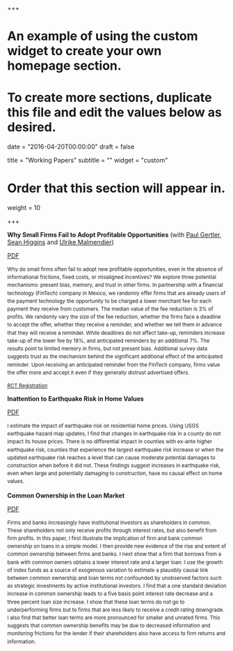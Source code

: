 +++
# An example of using the custom widget to create your own homepage section.
# To create more sections, duplicate this file and edit the values below as desired.

date = "2016-04-20T00:00:00"
draft = false

title = "Working Papers"
subtitle = ""
widget = "custom"

# Order that this section will appear in.
weight = 10

+++

**Why Small Firms Fail to Adopt Profitable Opportunities** (with [Paul Gertler](http://www.paulgertler.com/), [Sean Higgins](http://www.seankhiggins.com/) and [Ulrike Malmendier](http://eml.berkeley.edu/~ulrike/))

<a class="btn btn-primary network-icon" style="width:10  0px;" href="files/SmallFirmsProfitableOpportunities.pdf">PDF</a>

<small><p style="line-height: 1.3em;">Why do small firms often fail to adopt new profitable opportunities, even in the absence of informational frictions, fixed costs, or misaligned incentives? We explore three potential mechanisms: present bias, memory, and trust in other firms. In partnership with a financial technology (FinTech) company in Mexico, we randomly offer firms that are already users of the payment technology the opportunity to be charged a lower merchant fee for each payment they receive from customers. The median value of the fee reduction is 3% of profits. We randomly vary the size of the fee reduction, whether the firms face a deadline to accept the offer, whether they receive a reminder, and whether we tell them in advance that they will receive a reminder. While deadlines do not affect take-up, reminders increase take-up of the lower fee by 18%, and anticipated reminders by an additional 7%. The results point to limited memory in firms, but not present bias. Additional survey data suggests trust as the mechanism behind the significant additional effect of the anticipated reminder. Upon receiving an anticipated reminder from the FinTech company, firms value the offer more and accept it even if they generally distrust advertised offers. 

[RCT Registration](https://www.socialscienceregistry.org/trials/6540)</small></p>

**Inattention to Earthquake Risk in Home Values**

<a class="btn btn-primary network-icon" style="width:10  0px;" href="files/Ojeda_EarthquakeRiskHomePrices.pdf">PDF</a>

<small><p style="line-height: 1.3em;">I estimate the impact of earthquake risk on residential home prices. Using USGS earthquake hazard map updates, I find that changes in earthquake risk in a county do not impact its house prices. There is no differential impact in counties with ex-ante higher earthquake risk, counties that experience the largest earthquake risk increase or when the updated earthquake risk reaches a level that can cause moderate potential damages to construction when before it did not. These findings suggest increases in earthquake risk, even when large and potentially damaging to construction, have no causal effect on home values.                                                                     
</small></p>

**Common Ownership in the Loan Market**

<a class="btn btn-primary network-icon" style="width:10  0px;" href="files/Ojeda_BankingCommonOwnership.pdf">PDF</a>

<small><p style="line-height: 1.3em;">Firms and banks increasingly have institutional investors as shareholders in common. These shareholders not only receive profits through interest rates, but also benefit from firm profits. In this paper, I first illustrate the implication of firm and bank common ownership on loans in a simple model. I then provide new evidence of the rise and extent of common ownership between firms and banks. I next show that a firm that borrows from a bank with common owners obtains a lower interest rate and a larger loan. I use the growth of index funds as a source of exogenous variation to estimate a plausibly causal link between common ownership and loan terms not confounded by unobserved factors such as strategic investments by active institutional investors. I find that a one standard deviation increase in common ownership leads to a five basis point interest rate decrease and a three percent loan size increase. I show that these loan terms do not go to underperforming firms but to firms that are less likely to receive a credit rating downgrade. I also find that better loan terms are more pronounced for smaller and unrated firms. This suggests that common ownership benefits may be due to decreased information and monitoring frictions for the lender if their shareholders also have access to firm returns and information.</small></p>
